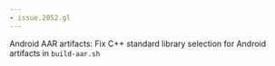```yaml
---
- issue.2052.gl
---
```

Android AAR artifacts: Fix C++ standard library selection for Android artifacts in `build-aar.sh`
